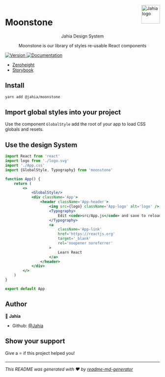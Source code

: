<a href="https://www.jahia.com/">
    <img src="https://www.jahia.com/modules/jahiacom-templates/images/jahia-3x.png" alt="Jahia logo" title="Jahia" align="right" height="60" />
</a>

Moonstone
======================

<p align="center">Jahia Design System</p>

<p align="center">Moonstone is our library of styles re-usable React components</p>


<p>
  <a href="https://www.npmjs.com/package/moonstone" target="_blank">
    <img alt="Version" src="https://img.shields.io/npm/v/@jahia/moonstone.svg">
  </a>
  <a href="https://contenteditor.jahia.design/moonstone/" target="_blank">
    <img alt="Documentation" src="https://img.shields.io/badge/documentation-yes-brightgreen.svg" />
  </a>
</p>

* [Zeroheight](https://zeroheight.com/29db18463) 
* [Storybook](https://contenteditor.jahia.design/moonstone)

## Install

```sh
yarn add @jahia/moonstone
```

## Import global styles into your project

Use the component `GlobalStyle` add the root of your app to load CSS globals and resets.

## Use the design System

```jsx
import React from 'react'
import logo from './logo.svg'
import './App.css'
import {GlobalStyle, Typography} from 'moonstone'

function App() {
    return (
        <>
            <GlobalStyle/>
            <div className='App'>
                <header className='App-header'>
                    <img src={logo} className='App-logo' alt='logo' />
                    <Typography>
                        Edit <code>src/App.js</code> and save to reload.
                    </Typography>
                    <a
                        className='App-link'
                        href='https://reactjs.org'
                        target='_blank'
                        rel='noopener noreferrer'
                    >
                        Learn React
                    </a>
                </header>
            </div>
        </>
    )
}

export default App
```

## Author

👤 **Jahia**

-   Github: [@Jahia](https://github.com/Jahia)

## Show your support

Give a ⭐️ if this project helped you!

---

_This README was generated with ❤️ by [readme-md-generator](https://github.com/kefranabg/readme-md-generator)_
